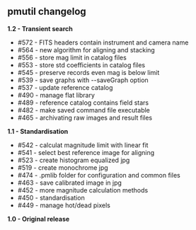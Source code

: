 ## pmutil changelog

**1.2 - Transient search**

- #572 - FITS headers contain instrument and camera name
- #564 - new algorithm for aligning and stacking
- #556 - store mag limit in catalog files
- #553 - store std coefficients in catalog files
- #545 - preserve records even mag is below limit
- #539 - save graphs with --saveGraph option
- #537 - update reference catalog
- #490 - manage flat library
- #489 - reference catalog contains field stars
- #482 - make saved command file executable
- #465 - archivating raw images and result files

**1.1 - Standardisation**

- #542 - calculat magnitude limit with linear fit
- #541 - select best reference image for aligning
- #523 - create histogram equalized jpg
- #519 - create monochrome jpg
- #474 - .pmlib folder for configuration and common files
- #463 - save calibrated image in jpg
- #452 - more magnitude calculation methods
- #450 - standardisation
- #449 - manage hot/dead pixels

**1.0 - Original release** 



